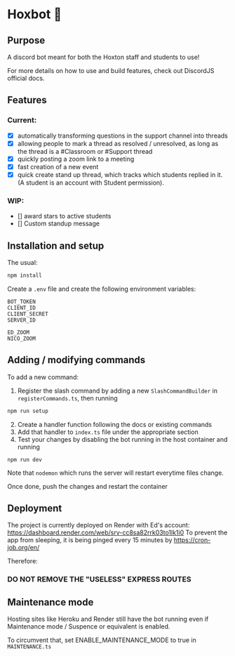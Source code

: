 # Hoxbot 🤖

## Purpose

A discord bot meant for both the Hoxton staff and students to use!

For more details on how to use and build features, check out DiscordJS official docs.

## Features

### Current:

- [x] automatically transforming questions in the support channel into threads
- [x] allowing people to mark a thread as resolved / unresolved, as long as the thread is a #Classroom or #Support thread
- [x] quickly posting a zoom link to a meeting
- [x] fast creation of a new event
- [x] quick create stand up thread, which tracks which students replied in it. (A student is an account with Student permission).

### WIP:

- [] award stars to active students
- [] Custom standup message

## Installation and setup

The usual:

```js
npm install
```

Create a `.env` file and create the following environment variables:

```
BOT_TOKEN
CLIENT_ID
CLIENT_SECRET
SERVER_ID

ED_ZOOM
NICO_ZOOM
```

## Adding / modifying commands

To add a new command:

1. Register the slash command by adding a new `SlashCommandBuilder` in `registerCommands.ts`, then running

```bash
npm run setup
```

2. Create a handler function following the docs or existing commands
3. Add that handler to `index.ts` file under the appropriate section
4. Test your changes by disabling the bot running in the host container and
   running

```
npm run dev
```

Note that `nodemon` which runs the server will restart everytime files change.

Once done, push the changes and restart the container

## Deployment

The project is currently deployed on Render with Ed's account: https://dashboard.render.com/web/srv-cc8sa82rrk03to1lk1i0
To prevent the app from sleeping, it is being pinged every 15 minutes by https://cron-job.org/en/

Therefore:

### DO NOT REMOVE THE "USELESS" EXPRESS ROUTES

## Maintenance mode

Hosting sites like Heroku and Render still have the bot running even if Maintenance mode / Suspence or equivalent is enabled.

To circumvent that, set ENABLE_MAINTENANCE_MODE to true in `MAINTENANCE.ts`
